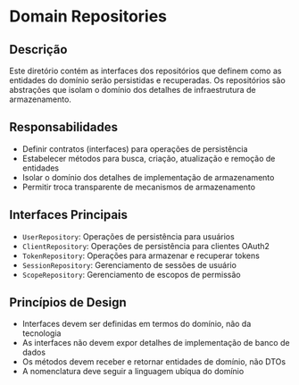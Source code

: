 # Domain Repositories

## Descrição

Este diretório contém as interfaces dos repositórios que definem como as entidades do domínio serão persistidas e recuperadas. Os repositórios são abstrações que isolam o domínio dos detalhes de infraestrutura de armazenamento.

## Responsabilidades

- Definir contratos (interfaces) para operações de persistência
- Estabelecer métodos para busca, criação, atualização e remoção de entidades
- Isolar o domínio dos detalhes de implementação de armazenamento
- Permitir troca transparente de mecanismos de armazenamento

## Interfaces Principais

- `UserRepository`: Operações de persistência para usuários
- `ClientRepository`: Operações de persistência para clientes OAuth2
- `TokenRepository`: Operações para armazenar e recuperar tokens
- `SessionRepository`: Gerenciamento de sessões de usuário
- `ScopeRepository`: Gerenciamento de escopos de permissão

## Princípios de Design

- Interfaces devem ser definidas em termos do domínio, não da tecnologia
- As interfaces não devem expor detalhes de implementação de banco de dados
- Os métodos devem receber e retornar entidades de domínio, não DTOs
- A nomenclatura deve seguir a linguagem ubíqua do domínio